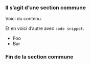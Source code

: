 ### <a name="this-is-a-common-section"></a>Il s’agit d’une section commune

Voici du contenu.

Et en voici d’autre avec `code snippet`.

* Foo
* Bar

### <a name="end-of-common-section"></a>Fin de la section commune